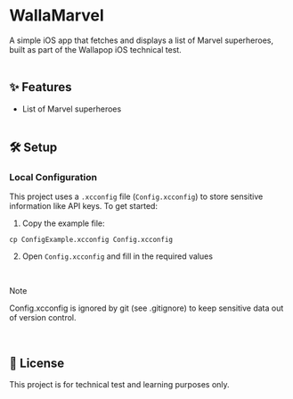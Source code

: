 # WallaMarvel

A simple iOS app that fetches and displays a list of Marvel superheroes, built as part of the Wallapop iOS technical test.
<br/><br/>

## ✨ Features

- List of Marvel superheroes
<br/><br/>

## 🛠️ Setup

### Local Configuration

This project uses a `.xcconfig` file (`Config.xcconfig`) to store sensitive information like API keys. To get started:

1. Copy the example file:
```
cp ConfigExample.xcconfig Config.xcconfig

```

2. Open `Config.xcconfig` and fill in the required values
<br/>

> [!NOTE]
> Config.xcconfig is ignored by git (see .gitignore) to keep sensitive data out of version control.
<br/>

## 📄 License

This project is for technical test and learning purposes only.
